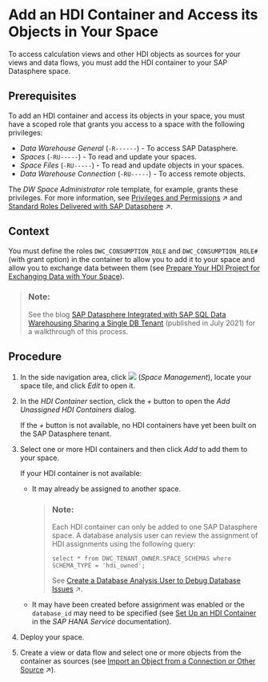 <!-- loio5d55da5514b240ff8d3a970bf7dc6705 -->

# Add an HDI Container and Access its Objects in Your Space

To access calculation views and other HDI objects as sources for your views and data flows, you must add the HDI container to your SAP Datasphere space.



<a name="loio5d55da5514b240ff8d3a970bf7dc6705__prereq_mtk_z41_t2c"/>

## Prerequisites

To add an HDI container and access its objects in your space, you must have a scoped role that grants you access to a space with the following privileges:

-   *Data Warehouse General* \(`-R------`\) - To access SAP Datasphere.
-   *Spaces* \(`-RU-----`\) - To read and update your spaces.
-   *Space Files* \(`-RU-----`\) - To read and update objects in your spaces.
-   *Data Warehouse Connection* \(`-RU-----`\) - To access remote objects.

The *DW Space Administrator* role template, for example, grants these privileges. For more information, see [Privileges and Permissions](https://help.sap.com/viewer/935116dd7c324355803d4b85809cec97/DEV_CURRENT/en-US/d7350c6823a14733a7a5727bad8371aa.html "A privilege represents a task or an area in SAP Datasphere and can be assigned to a specific role. The actions that can be performed in the area are determined by the permissions assigned to a privilege.") :arrow_upper_right: and [Standard Roles Delivered with SAP Datasphere](https://help.sap.com/viewer/935116dd7c324355803d4b85809cec97/DEV_CURRENT/en-US/a50a51d80d5746c9b805a2aacbb7e4ee.html "SAP Datasphere is delivered with several standard roles. A standard role includes a predefined set of privileges and permissions.") :arrow_upper_right:.



<a name="loio5d55da5514b240ff8d3a970bf7dc6705__context_jdt_wv2_pmb"/>

## Context

You must define the roles `DWC_CONSUMPTION_ROLE` and `DWC_CONSUMPTION_ROLE#` \(with grant option\) in the container to allow you to add it to your space and allow you to exchange data between them \(see [Prepare Your HDI Project for Exchanging Data with Your Space](prepare-your-hdi-project-for-exchanging-data-with-you-a94e163.md)\).

> ### Note:  
> See the blog [SAP Datasphere Integrated with SAP SQL Data Warehousing Sharing a Single DB Tenant](https://blogs.sap.com/2020/07/01/sap-data-warehouse-cloud-integrated-with-sap-sql-data-warehousing-sharing-a-single-db-tenant/) \(published in July 2021\) for a walkthrough of this process.



## Procedure

1.  In the side navigation area, click ![](../Integrating-Data-Via-Database-Users/Open-SQL-Schema/images/Space_Management_a868247.png) \(*Space Management*\), locate your space tile, and click *Edit* to open it.

2.  In the *HDI Container* section, click the *\+* button to open the *Add Unassigned HDI Containers* dialog.

    If the *\+* button is not available, no HDI containers have yet been built on the SAP Datasphere tenant.

3.  Select one or more HDI containers and then click *Add* to add them to your space.

    If your HDI container is not available:

    -   It may already be assigned to another space.

        > ### Note:  
        > Each HDI container can only be added to one SAP Datasphere space. A database analysis user can review the assignment of HDI assignments using the following query:
        > 
        > ```
        > select * from DWC_TENANT_OWNER.SPACE_SCHEMAS where SCHEMA_TYPE = 'hdi_owned';
        > ```
        > 
        > See [Create a Database Analysis User to Debug Database Issues](https://help.sap.com/viewer/935116dd7c324355803d4b85809cec97/DEV_CURRENT/en-US/c28145bcb76c4415a1ec6265dd2a4c11.html "Database analysis users are SAP HANA Cloud database users who have read-only access to all space schemas, and all their activities are recorded in audit logs. You create a database user to monitor, analyze, trace, or debug your SAP Datasphere database, and resolve a specific database issue.") :arrow_upper_right:.

    -   It may have been created before assignment was enabled or the `database_id` may need to be specified \(see [Set Up an HDI Container](https://help.sap.com/docs/HANA_SERVICE_CF/cc53ad464a57404b8d453bbadbc81ceb/93cdbb1bd50d49fe872e7b648a4d9677.html) in the *SAP HANA Service* documentation\).

4.  Deploy your space.

5.  Create a view or data flow and select one or more objects from the container as sources \(see [Import an Object from a Connection or Other Source](https://help.sap.com/viewer/24f836070a704022a40c15442163e5cf/DEV_CURRENT/en-US/3e6f8f274e1d42759f536d3004025d24.html "Drag objects from the Sources tab of the Source Browser to add them as sources in your data flow, graphical view, or SQL view. In an E/R model, you can add objects from any connections and other sources, and prepare them for use in other editors.") :arrow_upper_right:\).



